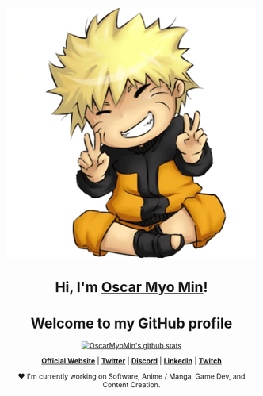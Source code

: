<p align="center">
  <a href="#"><img src="pngwing.com.png" alt="Oscar Myo Min Banner"></a>
</p>

<h1 align="center">Hi, I'm <a href="https://www.edisonlee55.com">Oscar Myo Min</a>!</h1>
<h1 align="center">Welcome to my GitHub profile</h1>

<p align="center">
  <a href="https://github.com/edisonlee55"><img src="https://github-readme-stats.vercel.app/api?username=OscarMyoMin&hide_border=true&show_icons=true" alt="OscarMyoMin's github stats"></a>
</p>

<p align="center">
  <strong><a href="#">Official Website</a></strong> |
  <strong><a href="#">Twitter</a></strong> |
  <strong><a href="#">Discord</a></strong> |
  <strong><a href="#">LinkedIn</a></strong> |
  <strong><a href="#">Twitch</a></strong>
</p>

<p align="center">❤ I'm currently working on Software, Anime / Manga, Game Dev, and Content Creation.</p>

